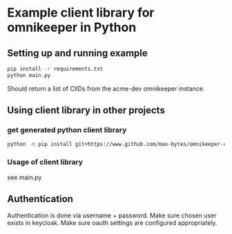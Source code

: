 # Example client library for omnikeeper in Python

## Setting up and running example 
```bash
pip install -r requirements.txt
python main.py
```
Should return a list of CIIDs from the acme-dev omnikeeper instance.

## Using client library in other projects

### get generated python client library
```bash
python -m pip install git+https://www.github.com/max-bytes/omnikeeper-client-python.git
```

### Usage of client library
see main.py

## Authentication
Authentication is done via username + password. Make sure chosen user exists in keycloak. Make sure oauth settings are configured appropriately.